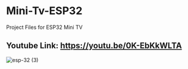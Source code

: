 # Mini-Tv-ESP32
Project Files for ESP32 Mini TV

## Youtube Link: https://youtu.be/0K-EbKkWLTA


![esp-32 (3)](https://github.com/galbraithmedia1/Mini-Tv-ESP32/assets/59584919/4e73a091-7dba-4999-b06c-9f5ec7cf4b24)
